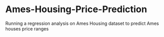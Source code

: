# Ames-Housing-Price-Prediction
Running a regression analysis on Ames Housing dataset to predict Ames houses price ranges
